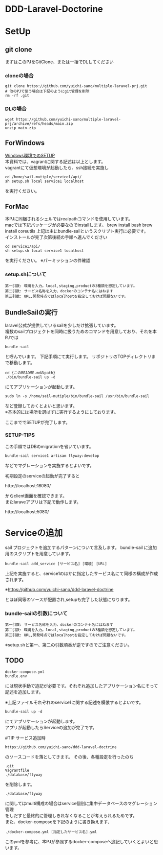 # DDD-Laravel-Doctorine

# SetUp
## git clone
まずはこのPJをGitClone、または一括でDLしてください
### cloneの場合 
	git clone https://github.com/yuichi-sano/multiple-laravel-prj.git  
	# 他のPJで使う場合は下記のようにgit管理を削除
	rm -rf .git

### DLの場合
	wget https://github.com/yuichi-sano/multiple-laravel-prj/archive/refs/heads/main.zip
	unzip main.zip

## ForWindows
[Windows環境でのSETUP](./docs/for_win/README.md)  
本資料では、vagrantに関する記述は以上とします。  
vagrantにて仮想環境が起動したら、ssh接続を実施し  

	cd /home/sail-mutiple/service1/api/
	sh setup.sh local service1 localhost
を実行ください。
## ForMac
本PJに同梱されるシェルではrealpathコマンドを使用しています。  
macでは下記パッケージが必要なのでinstallします。
    brew install bash
    brew install coreutils
上記は主にbundle-sailというスクリプト実行に必要です。  
インストールが完了次第後続の手順へ進んでください

	cd service1/api/
	sh setup.sh local service1 localhost
を実行ください。
※パーミッションの件確認
### setup.shについて
    第一引数: 環境を入力。local,staging,productの3種類を想定しています。
    第二引数: サービス名称を入力、dockerのコンテナ名にはねます
    第三引数: URL,開発時点ではlocalhostを指定しておけば問題ないです。

## BundleSailの実行
laravel公式が提供しているsailを少しだけ拡張しています。  
複数のsailプロジェクトを同時に扱うためのコマンドを用意しており、それを本PJでは

    bundle-sail
と呼んでいます。
下記手順にて実行します。
リポジトリのTOPディレクトリまで移動します。

	cd {このREADME.mdのpath}
	./bin/bundle-sail up -d 

にてアプリケーションが起動します。

    sudo ln -s /home/sail-mutiple/bin/bundle-sail /usr/bin/bundle-sail
など登録しておくとよいと思います。  
※基本的には場所を選ばずに実行するようにしております。

ここまででSETUPが完了します。
### SETUP-TIPS
この手順ではDBのmigrationを省いています。 

    bundle-sail service1 artisan flyway:develop
などでマグレーションを実施するとよいです。

初期設定のserviceの起動が完了すると

http://localhost:18080/

からclient画面を確認できます。  
またlaraveアプリは下記で動作します。

http://localhost:5080/

# Serviceの追加
sail プロジェクトを追加するパターンについて言及します。
bundle-sail に追加用のスクリプトを用意しています。

	bundle-sail add_service [サービス名] [環境] [URL]

上記を実施すると、service1のほかに指定したサービス名にて同様の構成が作成されます。 

※https://github.com/yuichi-sano/ddd-laravel-doctrine

とほぼ同等のソースが配置され,setupも完了した状態になります。
### bundle-sailの引数について
    第一引数: サービス名称を入力、dockerのコンテナ名にはねます
    第二引数: 環境を入力。local,staging,productの3種類を想定しています。
    第三引数: URL,開発時点ではlocalhostを指定しておけば問題ないです。

※setup.shと第一、第二の引数順番が逆ですのでご注意ください。

## TODO 
	docker-compose.yml
	bundle.env
には現状手動で追記が必要です。それぞれ追加したアプリケーション名にそって記述を追加します。

※上記ファイルそれぞれのservice1に関する記述を模倣するとよいです。

    bundle-sail up -d 
にてアプリケーションが起動します。  
アプリが起動したらServiceの追加が完了です。

#TIP 
サービス追加時

	https://github.com/yuichi-sano/ddd-laravel-doctrine
のソースコードを落としてきます。
その後、各種設定を行ったのち

	.git
	Vagrantfile
	./database/flyway   
を削除します。  

    ./database/flyway   
に関してはmulti構成の場合はservice個別に集中データベースのマグレーション管理  
をしだすと最終的に管理しきれなくなることが考えられるためです。  
また、docker-composeを下記のように書き換えます、  

	./docker-compose.yml [指定したサービス名].yml  

このymlを参考に、本PJが参照するdocker-composeへ追記していくとよいと思います。  


